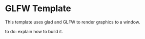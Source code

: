 # GLFW Template
This template uses glad and GLFW to render graphics to a window.

to do: explain how to build it.

